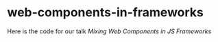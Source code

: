 # web-components-in-frameworks

Here is the code for our talk *Mixing Web Components in JS Frameworks*
